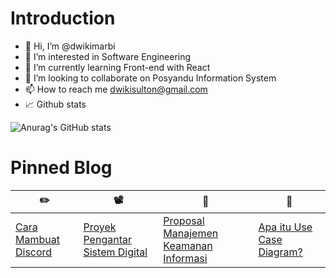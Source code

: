 <h1> Introduction </h1>

- 👋 Hi, I’m @dwikimarbi
- 👀 I’m interested in Software Engineering
- 🌱 I’m currently learning Front-end with React
- 💞️ I’m looking to collaborate on Posyandu Information System
- 📫 How to reach me [dwikisulton@gmail.com](mailto:dwikisulton@gmail.com)
- 📈 Github stats

![Anurag's GitHub stats](https://github-readme-stats.vercel.app/api?username=dwikimarbi&show_icons=true&theme=tokyonight)

<h1> Pinned Blog </h1>

✏️ | 📽️ | 📝 | :bookmark_tabs:
------------ | ------------- |  -------------  |  ------------- 
[Cara Mambuat Discord](https://dwikisulthon.blogspot.com/2021/04/cara-membuat-bot-di-discord.html) | [Proyek Pengantar Sistem Digital](https://dwikisulthon.blogspot.com/2020/12/proyek-pengantar-sistem-digital-traffic.html) | [Proposal Manajemen Keamanan Informasi](https://dwikisulthon.blogspot.com/2020/12/contoh-proposal-manajemen-proyek-sistem.html) | [Apa itu Use Case Diagram?](https://dwikisulthon.blogspot.com/2022/05/apa-itu-use-case-diagram.html)

<!---
dwikimarbi/dwikimarbi is a ✨ special ✨ repository because its `README.md` (this file) appears on your GitHub profile.
You can click the Preview link to take a look at your changes.
--->
